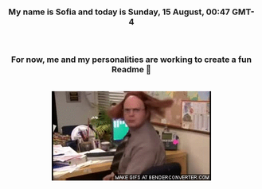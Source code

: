 


<div align="center">
<h3 >My name is Sofia and today is Sunday, 15 August, 00:47 GMT-4</h3><br>
<h3 >For now, me and my personalities are working to create a fun Readme 👋
</h3><br>
<img src='img/dwight.gif' alt='working...'/>
</div>
